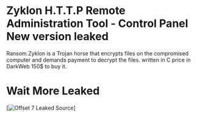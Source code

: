 # Zyklon H.T.T.P Remote Administration Tool - Control Panel New version leaked

Ransom.Zyklon is a Trojan horse that encrypts files on the compromised computer and demands payment to decrypt the files. 
written in C price in DarkWeb 150$ to buy it.

# Wait More Leaked 

[![Offset 7 Leaked Source](http://offset7.com/)]

